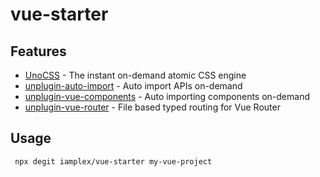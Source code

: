 # vue-starter

## Features

- [UnoCSS](https://github.com/unocss/unocss) - The instant on-demand atomic CSS engine
- [unplugin-auto-import](https://github.com/unplugin/unplugin-auto-import) - Auto import APIs on-demand
- [unplugin-vue-components](https://github.com/unplugin/unplugin-vue-components) - Auto importing components on-demand
- [unplugin-vue-router](https://github.com/posva/unplugin-vue-router) - File based typed routing for Vue Router

## Usage

```zsh
 npx degit iamplex/vue-starter my-vue-project
```
